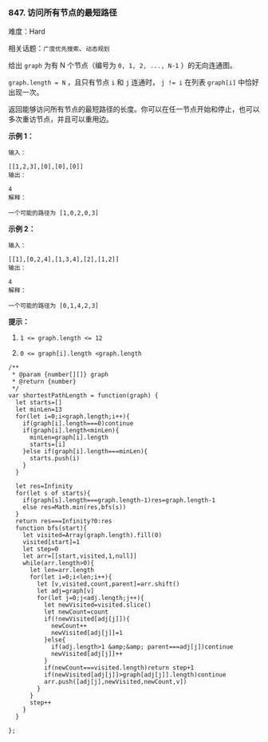 ### 847. 访问所有节点的最短路径

难度：Hard

相关话题：`广度优先搜索`、`动态规划`

给出 `graph` 为有 N 个节点（编号为 `0, 1, 2, ..., N-1` ）的无向连通图。



 `graph.length = N` ，且只有节点  `i` 和  `j` 连通时， `j != i` 在列表 `graph[i]` 中恰好出现一次。



返回能够访问所有节点的最短路径的长度。你可以在任一节点开始和停止，也可以多次重访节点，并且可以重用边。












**示例 1：** 





```
输入：

[[1,2,3],[0],[0],[0]]
输出：

4
解释：

一个可能的路径为 [1,0,2,0,3]
```


**示例 2：** 





```
输入：

[[1],[0,2,4],[1,3,4],[2],[1,2]]
输出：

4
解释：

一个可能的路径为 [0,1,4,2,3]

```






**提示：** 




1.  `1 <= graph.length <= 12` 

2.  `0 <= graph[i].length <graph.length` 






```
/**
 * @param {number[][]} graph
 * @return {number}
 */
var shortestPathLength = function(graph) {
  let starts=[]
  let minLen=13
  for(let i=0;i<graph.length;i++){
    if(graph[i].length===0)continue
    if(graph[i].length<minLen){
      minLen=graph[i].length
      starts=[i]
    }else if(graph[i].length===minLen){
      starts.push(i)
    }
  }

  let res=Infinity
  for(let s of starts){
    if(graph[s].length===graph.length-1)res=graph.length-1
    else res=Math.min(res,bfs(s))
  }
  return res===Infinity?0:res
  function bfs(start){
    let visited=Array(graph.length).fill(0)
    visited[start]=1
    let step=0
    let arr=[[start,visited,1,null]]
    while(arr.length>0){
      let len=arr.length
      for(let i=0;i<len;i++){
        let [v,visited,count,parent]=arr.shift()
        let adj=graph[v]
        for(let j=0;j<adj.length;j++){
          let newVisited=visited.slice()
          let newCount=count
          if(!newVisited[adj[j]]){
            newCount++
            newVisited[adj[j]]=1
          }else{
            if(adj.length>1 &amp;&amp; parent===adj[j])continue
            newVisited[adj[j]]++
          }
          if(newCount===visited.length)return step+1
          if(newVisited[adj[j]]>graph[adj[j]].length)continue
          arr.push([adj[j],newVisited,newCount,v])
        }
      }
      step++
    }    
  }
  
};



```

